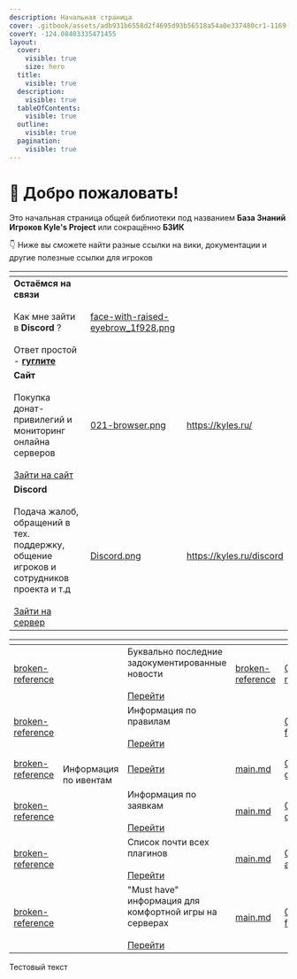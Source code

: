 ```yaml
---
description: Начальная страница
cover: .gitbook/assets/adb931b6558d2f4695d93b56518a54a0e337480cr1-1169-798v2_uhq.jpg
coverY: -124.08403335471455
layout:
  cover:
    visible: true
    size: hero
  title:
    visible: true
  description:
    visible: true
  tableOfContents:
    visible: true
  outline:
    visible: true
  pagination:
    visible: true
---
```


# 👋 Добро пожаловать!

Это начальная страница общей библиотеки под названием **База Знаний Игроков Kyle's Project** или сокращённо **БЗИК**

👇 Ниже вы сможете найти разные ссылки на вики, документации и другие полезные ссылки для игроков

<table data-view="cards" data-full-width="false"><thead><tr><th></th><th data-hidden data-card-cover data-type="files"></th><th data-hidden data-card-target data-type="content-ref"></th></tr></thead><tbody><tr><td><strong>Остаёмся на связи</strong><br><br>Как мне зайти в <strong>Discord</strong> ?<br><br>Ответ простой - <a data-footnote-ref href="#user-content-fn-1"><strong>гуглите</strong></a></td><td><a href=".gitbook/assets/face-with-raised-eyebrow_1f928.png">face-with-raised-eyebrow_1f928.png</a></td><td></td></tr><tr><td><strong>Сайт</strong><br><br>Покупка донат-привилегий и мониторинг онлайна серверов<br><br><a href="https://kyles.ru/">Зайти на сайт</a></td><td><a href=".gitbook/assets/021-browser.png">021-browser.png</a></td><td><a href="https://kyles.ru/">https://kyles.ru/</a></td></tr><tr><td><strong>Discord</strong><br><br>Подача жалоб, обращений в тех. поддержку, общение игроков и сотрудников проекта и т.д<br><br><a href="https://kyles.ru/discord">Зайти на сервер</a></td><td><a href=".gitbook/assets/Discord.png">Discord.png</a></td><td><a href="https://kyles.ru/discord">https://kyles.ru/discord</a></td></tr></tbody></table>

<table data-view="cards"><thead><tr><th></th><th></th><th></th><th data-hidden data-card-target data-type="content-ref"></th><th data-hidden data-card-cover data-type="files"></th></tr></thead><tbody><tr><td><a data-mention href="broken-reference/">broken-reference</a></td><td></td><td>Буквально последние задокументированные новости<br><br><a href="broken-reference/">Перейти</a></td><td><a href="broken-reference/">broken-reference</a></td><td><a href=".gitbook/assets/032-news.png">032-news.png</a></td></tr><tr><td><a data-mention href="broken-reference/">broken-reference</a></td><td></td><td>Информация по правилам<br><br><a href="broken-reference/">Перейти</a><br></td><td></td><td><a href=".gitbook/assets/042-folder.png">042-folder.png</a></td></tr><tr><td><a data-mention href="broken-reference/">broken-reference</a></td><td><br>Информация по ивентам<br></td><td><a href="broken-reference/">Перейти</a></td><td><a href="events/main.md">main.md</a></td><td><a href=".gitbook/assets/038-games.png">038-games.png</a></td></tr><tr><td><a data-mention href="broken-reference/">broken-reference</a></td><td></td><td>Информация по заявкам<br><br><a href="broken-reference/">Перейти</a></td><td><a href="applications/main.md">main.md</a></td><td><a href=".gitbook/assets/041-contact.png">041-contact.png</a></td></tr><tr><td><a data-mention href="broken-reference/">broken-reference</a></td><td></td><td>Список почти всех плагинов<br><br><a href="broken-reference/">Перейти</a></td><td><a href="plugins/main.md">main.md</a></td><td><a href=".gitbook/assets/009-attach.png">009-attach.png</a></td></tr><tr><td><a data-mention href="broken-reference/">broken-reference</a></td><td></td><td>"Must have" информация для комфортной игры на серверах<br><br><a href="broken-reference/">Перейти</a></td><td><a href="newbies/main.md">main.md</a></td><td><a href=".gitbook/assets/034-favourites.png">034-favourites.png</a></td></tr></tbody></table>

Тестовый текст

[^1]: **Гуглить** - искать информацию при помощи поисковой системы Google или, расширительно, с помощью любого другого аналогичного средства
